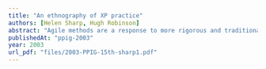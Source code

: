 ```yaml
---
title: "An ethnography of XP practice"
authors: [Helen Sharp, Hugh Robinson]
abstract: "Agile methods are a response to more rigorous and traditional approaches to software development which are perceived to have failed both customers and software development practitioners. eXtreme Programming (XP) is an example an agile method and we report on an ethnographic study of XP practice carried out in a small company developing Web-based intelligent advertisements. We identify five characterising themes within XP practice and discuss these findings in terms of the culture and community of XP."
publishedAt: "ppig-2003"
year: 2003
url_pdf: "files/2003-PPIG-15th-sharp1.pdf"
---
```

